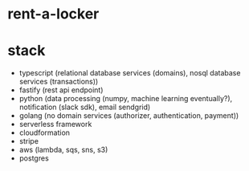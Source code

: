 # rent-a-locker

# stack

- typescript (relational database services (domains), nosql database services (transactions))
- fastify (rest api endpoint)
- python (data processing (numpy, machine learning eventually?), notification (slack sdk), email sendgrid)
- golang (no domain services (authorizer, authentication, payment))
- serverless framework
- cloudformation
- stripe
- aws (lambda, sqs, sns, s3)
- postgres
